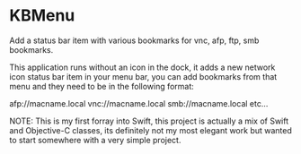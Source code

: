 KBMenu
======

Add a status bar item with various bookmarks for vnc, afp, ftp, smb bookmarks.

This application runs without an icon in the dock, it adds a new network icon status bar item in your menu bar, you can add bookmarks from that menu and they need to be in the following format:

afp://macname.local vnc://macname.local smb://macname.local etc...


NOTE: This is my first forray into Swift, this project is actually a mix of Swift and Objective-C classes, its definitely not my most elegant work but wanted to start somewhere with a very simple project.